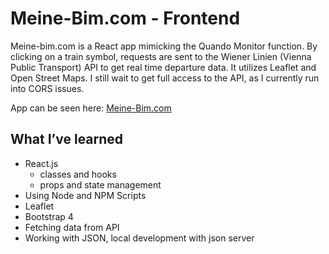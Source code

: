 # Meine-Bim.com - Frontend

Meine-bim.com is a React app mimicking the Quando Monitor function. By clicking on a train symbol, requests are sent to the Wiener Linien (Vienna Public Transport) API to get real time departure data. It utilizes Leaflet and Open Street Maps. I still wait to get full access to the API, as I currently run into CORS issues. 

App can be seen here: [Meine-Bim.com](https://meine-bim.com)

## What I’ve learned

- React.js
    - classes and hooks
    - props and state management
- Using Node and NPM Scripts
- Leaflet
- Bootstrap 4
- Fetching data from API
- Working with JSON, local development with json server
